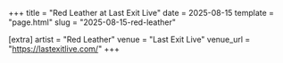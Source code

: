 +++
title = "Red Leather at Last Exit Live"
date = 2025-08-15
template = "page.html"
slug = "2025-08-15-red-leather"

[extra]
artist = "Red Leather"
venue = "Last Exit Live"
venue_url = "https://lastexitlive.com/"
+++
